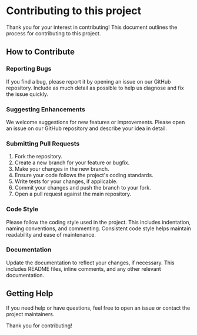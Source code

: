 # Contributing to this project

Thank you for your interest in contributing! This document outlines the process for contributing to this project.

## How to Contribute

### Reporting Bugs

If you find a bug, please report it by opening an issue on our GitHub repository. Include as much detail as possible to help us diagnose and fix the issue quickly.

### Suggesting Enhancements

We welcome suggestions for new features or improvements. Please open an issue on our GitHub repository and describe your idea in detail.

### Submitting Pull Requests

1. Fork the repository.
2. Create a new branch for your feature or bugfix.
3. Make your changes in the new branch.
4. Ensure your code follows the project's coding standards.
5. Write tests for your changes, if applicable.
6. Commit your changes and push the branch to your fork.
7. Open a pull request against the main repository.

### Code Style

Please follow the coding style used in the project. This includes indentation, naming conventions, and commenting. Consistent code style helps maintain readability and ease of maintenance.

### Documentation

Update the documentation to reflect your changes, if necessary. This includes README files, inline comments, and any other relevant documentation.

## Getting Help

If you need help or have questions, feel free to open an issue or contact the project maintainers.

Thank you for contributing!
